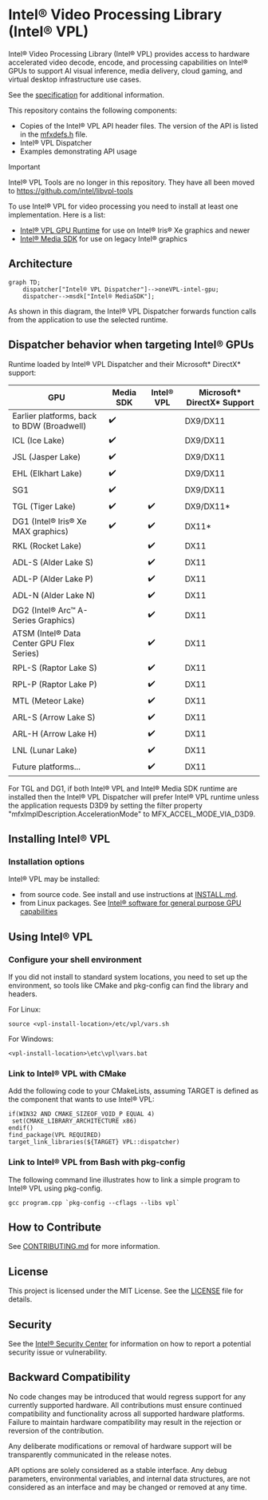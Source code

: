 # Intel® Video Processing Library (Intel® VPL)

Intel® Video Processing Library (Intel® VPL) provides access to hardware
accelerated video decode, encode, and processing capabilities on Intel®
GPUs to support AI visual inference, media delivery, cloud gaming, and virtual
desktop infrastructure use cases.

See the [specification](https://intel.github.io/libvpl) for additional information.

This repository contains the following components:

- Copies of the Intel® VPL API header files. The version of the API is listed in
the [mfxdefs.h](./api/vpl/mfxdefs.h) file.
- Intel® VPL Dispatcher
- Examples demonstrating API usage

> [!IMPORTANT]
>
> Intel® VPL Tools are no longer in this repository. They have all been moved to
> https://github.com/intel/libvpl-tools

To use Intel® VPL for video processing you need to install at least one
implementation. Here is a list:

- [Intel® VPL GPU Runtime](https://github.com/intel/vpl-gpu-rt) for use on
  Intel® Iris® Xe graphics and newer
- [Intel® Media SDK](https://github.com/Intel-Media-SDK/MediaSDK) for use on
  legacy Intel® graphics

## Architecture
```mermaid
graph TD;
    dispatcher["Intel® VPL Dispatcher"]-->oneVPL-intel-gpu;
    dispatcher-->msdk["Intel® MediaSDK"];
```

As shown in this diagram, the Intel® VPL Dispatcher forwards function calls from
the application to use the selected runtime.

## Dispatcher behavior when targeting Intel® GPUs
Runtime loaded by Intel® VPL Dispatcher and their Microsoft* DirectX* support:


| GPU                                        | Media SDK        | Intel® VPL       | Microsoft* DirectX* Support |
|--------------------------------------------|------------------|------------------|-----------------------------|
| Earlier platforms, back to BDW (Broadwell) |:heavy_check_mark:|                  | DX9/DX11                    |
| ICL (Ice Lake)                             |:heavy_check_mark:|                  | DX9/DX11                    |
| JSL (Jasper Lake)                          |:heavy_check_mark:|                  | DX9/DX11                    |
| EHL (Elkhart Lake)                         |:heavy_check_mark:|                  | DX9/DX11                    |
| SG1                                        |:heavy_check_mark:|                  | DX9/DX11                    |
| TGL (Tiger Lake)                           |:heavy_check_mark:|:heavy_check_mark:| DX9/DX11*                   |
| DG1 (Intel® Iris® Xe MAX graphics)         |:heavy_check_mark:|:heavy_check_mark:| DX11*                       |
| RKL (Rocket Lake)                          |                  |:heavy_check_mark:| DX11                        |
| ADL-S (Alder Lake S)                       |                  |:heavy_check_mark:| DX11                        |
| ADL-P (Alder Lake P)                       |                  |:heavy_check_mark:| DX11                        |
| ADL-N (Alder Lake N)                       |                  |:heavy_check_mark:| DX11                        |
| DG2 (Intel® Arc™ A-Series Graphics)        |                  |:heavy_check_mark:| DX11                        |
| ATSM (Intel® Data Center GPU Flex Series)  |                  |:heavy_check_mark:| DX11                        |
| RPL-S (Raptor Lake S)                      |                  |:heavy_check_mark:| DX11                        |
| RPL-P (Raptor Lake P)                      |                  |:heavy_check_mark:| DX11                        |
| MTL (Meteor Lake)                          |                  |:heavy_check_mark:| DX11                        |
| ARL-S (Arrow Lake S)                       |                  |:heavy_check_mark:| DX11                        |
| ARL-H (Arrow Lake H)                       |                  |:heavy_check_mark:| DX11                        |
| LNL (Lunar Lake)                           |                  |:heavy_check_mark:| DX11                        |
| Future platforms...                        |                  |:heavy_check_mark:| DX11                        |

For TGL and DG1, if both Intel® VPL and Intel® Media SDK runtime are installed
then the Intel® VPL Dispatcher will prefer Intel® VPL runtime unless the
application requests D3D9 by setting the filter property
"mfxImplDescription.AccelerationMode" to MFX_ACCEL_MODE_VIA_D3D9.

## Installing Intel® VPL

### Installation options

Intel® VPL may be installed:

- from source code.  See install and use instructions at
  [INSTALL.md](INSTALL.md).
- from Linux packages.  See [Intel® software for general purpose GPU
  capabilities](https://dgpu-docs.intel.com/)


## Using Intel® VPL

### Configure your shell environment

If you did not install to standard system locations, you need to set up the
environment, so tools like CMake and pkg-config can find the library and
headers.

For Linux:
```
source <vpl-install-location>/etc/vpl/vars.sh
```

For Windows:
```
<vpl-install-location>\etc\vpl\vars.bat
```

### Link to Intel® VPL with CMake

Add the following code to your CMakeLists, assuming TARGET is defined as the
component that wants to use Intel® VPL:

```
if(WIN32 AND CMAKE_SIZEOF_VOID_P EQUAL 4)
 set(CMAKE_LIBRARY_ARCHITECTURE x86)
endif()
find_package(VPL REQUIRED)
target_link_libraries(${TARGET} VPL::dispatcher)
```


### Link to Intel® VPL from Bash with pkg-config

The following command line illustrates how to link a simple program to Intel®
VPL using pkg-config.

```
gcc program.cpp `pkg-config --cflags --libs vpl`
```

## How to Contribute

See [CONTRIBUTING.md](CONTRIBUTING.md) for more information.

## License

This project is licensed under the MIT License. See the [LICENSE](LICENSE) file
for details.

## Security

See the [Intel® Security
Center](https://www.intel.com/content/www/us/en/security-center/default.html)
for information on how to report a potential security issue or vulnerability.


## Backward Compatibility

No code changes may be introduced that would regress support for any currently supported hardware.
All contributions must ensure continued compatibility and functionality across all supported hardware platforms.
Failure to maintain hardware compatibility may result in the rejection or reversion of the contribution.

Any deliberate modifications or removal of hardware support will be transparently communicated in the release notes.

API options are solely considered as a stable interface.
Any debug parameters, environmental variables, and internal data structures, are not considered as an interface and may be changed or removed at any time.
